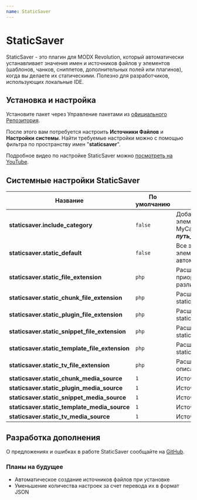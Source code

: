 ```yaml
---
name: StaticSaver
---
```

# StaticSaver

StaticSaver - это плагин для MODX Revolution, который автоматически устанавливает значения имен и источников файлов у элементов (шаблонов, чанков, сниппетов, дополнительных полей или плагинов), когда вы делаете их статическими. Полезно для разработчиков, использующих локальные IDE.

## Установка и настройка

Установите пакет через Управление пакетами из [официального Репозитория](http://modx.com/extras/package/staticsaver).

После этого вам потребуется настроить **Источники Файлов** и **Настройки системы**. Найти требуемые настройки можно с помощью фильтра по пространству имен "**staticsaver**".

Подробное видео по настройке StaticSaver можно [посмотреть на YouTube](http://www.youtube.com/watch?v=l3ObHPfFKTM).

## Системные настройки StaticSaver

| Название                                       | По умолчанию | Описание                                                                                                                                                                             |
| ---------------------------------------------- | ------------ | ------------------------------------------------------------------------------------------------------------------------------------------------------------------------------------ |
| **staticsaver.include_category**               | `false`      | Добавляет папку с именем категории в путь до элемента. Например, Сниппет MySnippet в категории MyCategory будет находиться в ***путь_до_источника_файлов/MyCategory/MySnippet.php*** |
| **staticsaver.static_default**                 | `false`      | Все элементы при открытии формы редактирования элемента устанавливаются статическими автоматически.                                                                                  |
| **staticsaver.static_file_extension**          | `php`        | Расширение файла всех элементов. Имеет высший приоритет. Установите пустое значение, чтобы настроить различные расширения для разных элементов.                                      |
| **staticsaver.static_chunk_file_extension**    | `php`        | Расширение файлов чанков. См. описание static_file_extension.                                                                                                                        |
| **staticsaver.static_plugin_file_extension**   | `php`        | Расширение файлов плагинов. См. описание static_file_extension.                                                                                                                      |
| **staticsaver.static_snippet_file_extension**  | `php`        | Расширение файлов сниппетов. См. описание static_file_extension.                                                                                                                     |
| **staticsaver.static_template_file_extension** | `php`        | Расширение файлов шаблонов. См. описание static_file_extension.                                                                                                                      |
| **staticsaver.static_tv_file_extension**       | `php`        | Расширение файлов дополнительных полей. См. описание static_file_extension.                                                                                                          |
| **staticsaver.static_chunk_media_source**      | `1`          | Источник файлов чанков.                                                                                                                                                              |
| **staticsaver.static_plugin_media_source**     | `1`          | Источник файлов плагинов.                                                                                                                                                            |
| **staticsaver.static_snippet_media_source**    | `1`          | Источник файлов сниппетов.                                                                                                                                                           |
| **staticsaver.static_template_media_source**   | `1`          | Источник файлов шаблонов.                                                                                                                                                            |
| **staticsaver.static_tv_media_source**         | `1`          | Источник файлов дополнительных полей.                                                                                                                                                |

## Разработка дополнения

О предложениях и ошибках в работе StaticSaver сообщайте на [GitHub](https://github.com/argnist/StaticSaver/issues/).

### Планы на будущее

- Автоматическое создание источников файлов при установке
- Уменьшение количества настроек за счет перевода их в формат JSON
